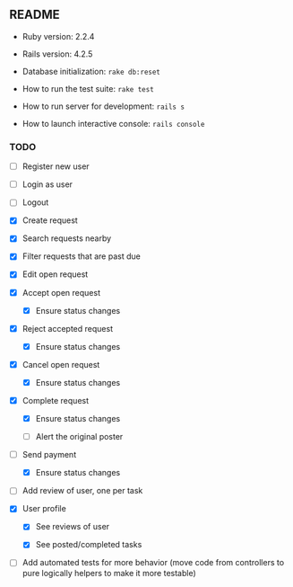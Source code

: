 ## README

* Ruby version: 2.2.4

* Rails version: 4.2.5

* Database initialization: `rake db:reset`

* How to run the test suite: `rake test`

* How to run server for development: `rails s`

* How to launch interactive console: `rails console`

### TODO
- [ ] Register new user

- [ ] Login as user

- [ ] Logout

- [x] Create request

- [x] Search requests nearby

- [x] Filter requests that are past due

- [x] Edit open request

- [x] Accept open request

  - [x] Ensure status changes

- [x] Reject accepted request

  - [x] Ensure status changes

- [x] Cancel open request

  - [x] Ensure status changes

- [x] Complete request

  - [x] Ensure status changes

  - [ ] Alert the original poster

- [ ] Send payment

  - [x] Ensure status changes

- [ ] Add review of user, one per task

- [x] User profile

  - [x] See reviews of user

  - [x] See posted/completed tasks
  
- [ ] Add automated tests for more behavior (move code from controllers to pure logically helpers to make it more testable)
